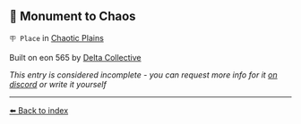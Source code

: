 ## 🎲 Monument to Chaos

`🪧 Place` in [Chaotic Plains](/chaotic_plains.html)

Built on eon 565 by [Delta Collective](/delta_collective.html)

_This entry is considered incomplete - you can request more info for it [on discord](<https://discord.com/channels/562910943848169472/1173922660489633802>) or write it yourself_


----------
[⬅️ Back to index](/index.md#74a0_s)